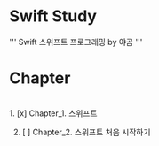# Swift Study
'''
Swift 스위프트 프로그래밍 by 야곰
'''
<br>
# Chapter
<br>
1. [x] Chapter_1. 스위프트

2. [ ] Chapter_2. 스위프트 처음 시작하기
